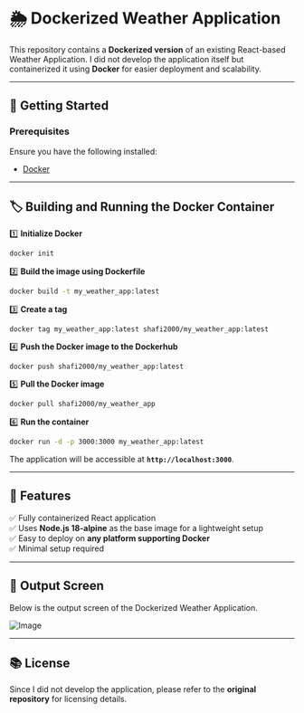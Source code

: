 # 🌦️ Dockerized Weather Application

This repository contains a **Dockerized version** of an existing React-based Weather Application. I did not develop the application itself but containerized it using **Docker** for easier deployment and scalability.

---

## 🚀 Getting Started  

### **Prerequisites**  
Ensure you have the following installed:  
- [Docker](https://www.docker.com/get-started)  

---

## 🏷️ Building and Running the Docker Container

1️⃣ **Initialize Docker**  
```sh
docker init
```
2️⃣ **Build the image using Dockerfile**
```sh
docker build -t my_weather_app:latest
```
3️⃣ **Create a tag**
```
docker tag my_weather_app:latest shafi2000/my_weather_app:latest
```
4️⃣ **Push the Docker image to the Dockerhub**
```
docker push shafi2000/my_weather_app:latest
```
5️⃣ **Pull the Docker image**  
```sh
docker pull shafi2000/my_weather_app
```
6️⃣ **Run the container**  
```sh
docker run -d -p 3000:3000 my_weather_app:latest
```
The application will be accessible at **`http://localhost:3000`**.

---

## 🎯 Features  

✅ Fully containerized React application  
✅ Uses **Node.js 18-alpine** as the base image for a lightweight setup  
✅ Easy to deploy on **any platform supporting Docker**  
✅ Minimal setup required

---

## 🎨 Output Screen

Below is the output screen of the Dockerized Weather Application.

![Image](https://github.com/user-attachments/assets/dcb3554d-67e7-4b2b-b3e8-2fa2923cd5c7)

---

## 📚 License  

Since I did not develop the application, please refer to the **original repository** for licensing details.  
